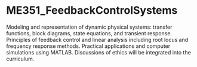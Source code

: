 # ME351_FeedbackControlSystems

Modeling and representation of dynamic physical systems: transfer functions, block diagrams, state equations, and transient response. Principles of feedback control and linear analysis including root locus and frequency response methods. Practical applications and computer simulations using MATLAB. Discussions of ethics will be integrated into the curriculum.
